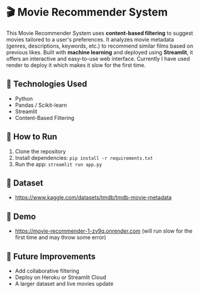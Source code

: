# 🎬 Movie Recommender System

This Movie Recommender System uses **content-based filtering** to suggest movies tailored to a user's preferences. It analyzes movie metadata (genres, descriptions, keywords, etc.) to recommend similar films based on previous likes. Built with **machine learning** and deployed using **Streamlit**, it offers an interactive and easy-to-use web interface. Currently I have used render to deploy it which makes it slow for the first time.

## 🔧 Technologies Used
- Python
- Pandas / Scikit-learn
- Streamlit
- Content-Based Filtering

## 🚀 How to Run
1. Clone the repository
2. Install dependencies: `pip install -r requirements.txt`
3. Run the app: `streamlit run app.py`

## 📁 Dataset
- https://www.kaggle.com/datasets/tmdb/tmdb-movie-metadata

## 📸 Demo
- https://movie-recommender-1-zv9q.onrender.com
  (will run slow for the first time and may throw some error)

## 📌 Future Improvements
- Add collaborative filtering
- Deploy on Heroku or Streamlit Cloud
- A larger dataset and live movies update

